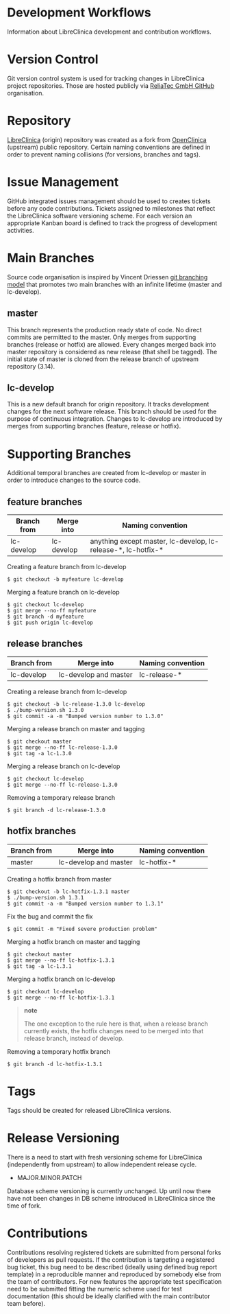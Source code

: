 Development Workflows
=====================

Information about LibreClinica development and contribution workflows.

# Version Control

Git version control system is used for tracking changes in LibreClinica
project repositories. Those are hosted publicly via [ReliaTec GmbH
GitHub](https://github.com/reliatec-gmbh/) organisation.

# Repository

[LibreClinica](https://github.com/reliatec-gmbh/LibreClinica) (origin)
repository was created as a fork from
[OpenClinica](https://github.com/OpenClinica/OpenClinica) (upstream)
public repository. Certain naming conventions are defined in order to
prevent naming collisions (for versions, branches and tags).

# Issue Management

GitHub integrated issues management should be used to creates tickets
before any code contributions. Tickets assigned to milestones that
reflect the LibreClinica software versioning scheme. For each version an
appropriate Kanban board is defined to track the progress of development
activities.

# Main Branches

Source code organisation is inspired by Vincent Driessen [git branching
model](https://nvie.com/posts/a-successful-git-branching-model) that
promotes two main branches with an infinite lifetime (master and
lc-develop).

## master

This branch represents the production ready state of code. No direct
commits are permitted to the master. Only merges from supporting
branches (release or hotfix) are allowed. Every changes merged back into
master repository is considered as new release (that shell be tagged).
The initial state of master is cloned from the release branch of
upstream repository (3.14).

## lc-develop

This is a new default branch for origin repository. It tracks
development changes for the next software release. This branch should be
used for the purpose of continuous integration. Changes to lc-develop
are introduced by merges from supporting branches (feature, release or
hotfix).

# Supporting Branches

Additional temporal branches are created from lc-develop or master in
order to introduce changes to the source code.

## feature branches

| Branch from | Merge into | Naming convention                                               |
|-------------|------------|-----------------------------------------------------------------|
| lc-develop  | lc-develop | anything except master, lc-develop, lc-release-\*, lc-hotfix-\* |

Creating a feature branch from lc-develop
``` {.sourceCode .shell}
$ git checkout -b myfeature lc-develop
```
Merging a feature branch on lc-develop
``` {.sourceCode .shell}
$ git checkout lc-develop
$ git merge --no-ff myfeature
$ git branch -d myfeature
$ git push origin lc-develop
```

## release branches

| Branch from | Merge into             | Naming convention |
|-------------|------------------------|-------------------|
| lc-develop  | lc-develop and master  | lc-release-\*     |

Creating a release branch from lc-develop
``` {.sourceCode .shell}
$ git checkout -b lc-release-1.3.0 lc-develop
$ ./bump-version.sh 1.3.0
$ git commit -a -m "Bumped version number to 1.3.0"
```
Merging a release branch on master and tagging
``` {.sourceCode .shell}
$ git checkout master
$ git merge --no-ff lc-release-1.3.0
$ git tag -a lc-1.3.0
```
Merging a release branch on lc-develop
``` {.sourceCode .shell}
$ git checkout lc-develop
$ git merge --no-ff lc-release-1.3.0
```
Removing a temporary release branch
``` {.sourceCode .shell}
$ git branch -d lc-release-1.3.0
```

## hotfix branches

| Branch from |  Merge into           | Naming convention  |
|-------------|-----------------------|--------------------|
 | master      | lc-develop and master | lc-hotfix-\*       |

Creating a hotfix branch from master
``` {.sourceCode .shell}
$ git checkout -b lc-hotfix-1.3.1 master
$ ./bump-version.sh 1.3.1
$ git commit -a -m "Bumped version number to 1.3.1"
```
Fix the bug and commit the fix
``` {.sourceCode .shell}
$ git commit -m "Fixed severe production problem"
```
Merging a hotfix branch on master and tagging
``` {.sourceCode .shell}
$ git checkout master
$ git merge --no-ff lc-hotfix-1.3.1
$ git tag -a lc-1.3.1
```
Merging a hotfix branch on lc-develop
``` {.sourceCode .shell}
$ git checkout lc-develop
$ git merge --no-ff lc-hotfix-1.3.1
```

> **note**
>
> The one exception to the rule here is that, when a release branch
> currently exists, the hotfix changes need to be merged into that
> release branch, instead of develop.

Removing a temporary hotfix branch
``` {.sourceCode .shell}
$ git branch -d lc-hotfix-1.3.1
```

# Tags

Tags should be created for released LibreClinica versions.

# Release Versioning

There is a need to start with fresh versioning scheme for LibreClinica
(independently from upstream) to allow independent release cycle.

-   MAJOR.MINOR.PATCH

Database scheme versioning is currently unchanged. Up until now there
have not been changes in DB scheme introduced in LibreClinica since the
time of fork.

# Contributions

Contributions resolving registered tickets are submitted from personal
forks of developers as pull requests. If the contribution is targeting a
registered bug ticket, this bug need to be described (ideally using
defined bug report template) in a reproducible manner and reproduced by
somebody else from the team of contributors. For new features the
appropriate test specification need to be submitted fitting the numeric
scheme used for test documentation (this should be ideally clarified
with the main contributor team before).
